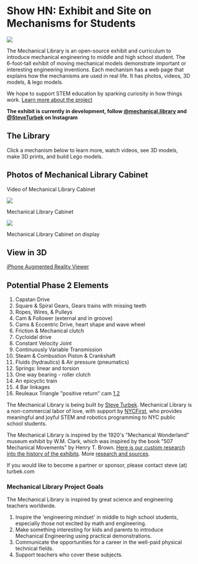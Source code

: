 # Show HN: Exhibit and Site on Mechanisms for Students

![](https://mechanical-library.org/img/site/homepage_diagram.jpg)

The Mechanical Library is an open-source exhibit and curriculum to introduce mechanical engineering to middle and high school student. The 6-foot-tall exhibit of moving mechanical models demonstrate important or interesting engineering inventions. Each mechanism has a web page that explains how the mechanisms are used in real life. It has photos, videos, 3D models, & lego models.

We hope to support STEM education by sparking curiosity in how things work. [Learn more about the project](#About)

**The exhibit is currently in development, follow [@mechanical.library](https://www.instagram.com/mechanical.library) and [@SteveTurbek](https://www.instagram.com/steveturbek/) on Instagram**

## The Library

Click a mechanism below to learn more, watch videos, see 3D models, make 3D prints, and build Lego models.

  

## Photos of Mechanical Library Cabinet

Video of Mechanical Library Cabinet

![](https://mechanical-library.org/img/site/mechanical-library-cabinet-photo-oblique.jpeg)

Mechanical Library Cabinet

![](https://mechanical-library.org/img/site/mechanical-library-cabinet-photo-front.jpeg)

Mechanical Library Cabinet on display

## View in 3D

[iPhone Augmented Reality Viewer](https://mechanical-library.org/img/site/cabinet.usdz)

## Potential Phase 2 Elements

  

1.  Capstan Drive
2.  Square & Spiral Gears, Gears trains with missing teeth
3.  Ropes, Wires, & Pulleys
4.  Cam & Follower (external and in groove)
5.  Cams & Eccentric Drive, heart shape and wave wheel
6.  Friction & Mechanical clutch
7.  Cycloidal drive
8.  Constant Velocity Joint
9.  Continuously Variable Transmission
10.  Steam & Combustion Piston & Crankshaft
11.  Fluids (hydraulics) & Air pressure (pneumatics)
12.  Springs: linear and torsion
13.  One way bearing - roller clutch
14.  An epicyclic train
15.  4 Bar linkages
16.  Reuleaux Triangle "positive return” cam [1](https://507movements.com/mm_135.html),[2](https://digital.library.cornell.edu/catalog/ss:29271991)

The Mechanical Library is being built by [Steve Turbek](https://www.turbek.com/). Mechanical Library is a non-commercial labor of love, with support by [NYCFirst](https://www.nycfirst.org/), who provides meaningful and joyful STEM and robotics programming to NYC public school students.

The Mechanical Library is inspired by the 1920's "Mechanical Wonderland" museum exhibit by W.M. Clark, which was inspired by the book "507 Mechanical Movements" by Henry T. Brown. [Here is our custom research into the history of the exhibits](https://mechanical-library.org/mechanical-wonderland.html). More [research and sources](https://mechanical-library.org/research.html).

If you would like to become a partner or sponsor, please contact steve (at) turbek.com

### Mechanical Library Project Goals

The Mechanical Library is inspired by great science and engineering teachers worldwide.

1.  Inspire the 'engineering mindset' in middle to high school students, especially those not excited by math and engineering.
2.  Make something interesting for kids and parents to introduce Mechanical Engineering using practical demonstrations.
3.  Communicate the opportunities for a career in the well-paid physical technical fields.
4.  Support teachers who cover these subjects.